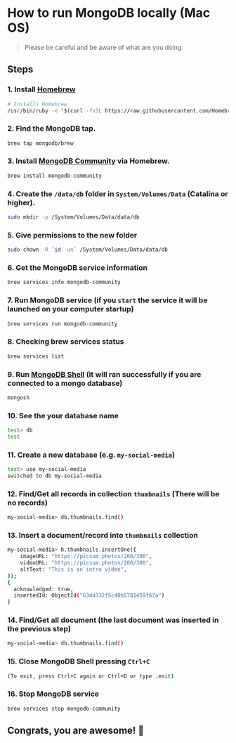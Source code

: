 # How to run MongoDB locally (Mac OS)

> Please be careful and be aware of what are you doing.

## Steps

### 1. Install [Homebrew](https://brew.sh/)

```sh
# Installs Homebrew
/usr/bin/ruby -e "$(curl -fsSL https://raw.githubusercontent.com/Homebrew/install/master/install)"
```

### 2. Find the MongoDB tap.

```sh
brew tap mongodb/brew
```

### 3. Install [MongoDB Community](https://www.mongodb.com/try/download/community) via Homebrew.

```sh
brew install mongodb-community
```

### 4. Create the `/data/db` folder in `System/Volumes/Data` (Catalina or higher).

```sh
sudo mkdir -p /System/Volumes/Data/data/db
```

### 5. Give permissions to the new folder

```sh
sudo chown -R `id -un` /System/Volumes/Data/data/db
```

### 6. Get the MongoDB service information

```sh
brew services info mongodb-community
```

### 7. Run MongoDB service (if you `start` the service it will be launched on your computer startup)

```sh
brew services run mongodb-community
```

### 8. Checking brew services status

```sh
brew services list
```

### 9. Run [MongoDB Shell](https://www.mongodb.com/docs/mongodb-shell/) (it will ran successfully if you are connected to a mongo database)

```sh
mongosh
```

### 10. See the your database name

```sh
test> db
test
```

### 11. Create a new database (e.g. `my-social-media`)

```sh
test> use my-social-media
switched to db my-social-media
```

### 12. Find/Get all records in collection `thumbnails` (There will be no records)

```sh
my-social-media> db.thumbnails.find()
```

### 13. Insert a document/record into `thumbnails` collection

```sh
my-social-media> b.thumbnails.insertOne({
	imageURL: "https://picsum.photos/200/300",
	videoURL: "https://picsum.photos/200/300",
	altText: "This is an intro video",
});
{
  acknowledged: true,
  insertedId: ObjectId("63dd332f5c40b5781459f67a")
}
```

### 14. Find/Get all document (the last document was inserted in the previous step)

```sh
my-social-media> db.thumbnails.find()
```

### 15. Close MongoDB Shell pressing `Ctrl+C`

```sh
(To exit, press Ctrl+C again or Ctrl+D or type .exit)
```

### 16. Stop MongoDB service

```sh
brew services stop mongodb-community
```

## Congrats, you are awesome! 🥳
